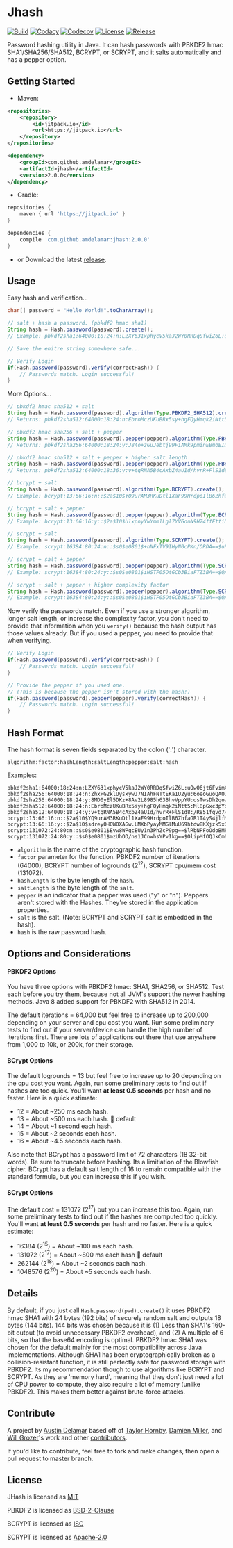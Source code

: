 # Jhash

[![Build](https://img.shields.io/travis/amdelamar/jhash.svg)](https://travis-ci.org/amdelamar/jhash)
[![Codacy](https://img.shields.io/codacy/grade/6d7927e4c18042d6a62f27e8ab5b53dd.svg)](https://www.codacy.com/app/amdelamar/jhash)
[![Codecov](https://img.shields.io/codecov/c/github/amdelamar/jhash.svg)](https://codecov.io/gh/amdelamar/jhash)
[![License](https://img.shields.io/:license-MIT-blue.svg)](https://github.com/amdelamar/jhash/blob/master/LICENSE)
[![Release](https://img.shields.io/github/tag/amdelamar/jhash.svg?label=JitPack)](https://jitpack.io/#amdelamar/jhash)

Password hashing utility in Java. It can hash passwords with PBKDF2 hmac SHA1/SHA256/SHA512, BCRYPT, or SCRYPT, and it salts automatically and has a pepper option.


## Getting Started

* Maven:

```xml
<repositories>
    <repository>
        <id>jitpack.io</id>
        <url>https://jitpack.io</url>
    </repository>
</repositories>

<dependency>
    <groupId>com.github.amdelamar</groupId>
    <artifactId>jhash</artifactId>
    <version>2.0.0</version>
</dependency>
```

* Gradle:

```gradle
repositories {
    maven { url 'https://jitpack.io' }
}

dependencies {
    compile 'com.github.amdelamar:jhash:2.0.0'
}
```

* or Download the latest [release](https://github.com/amdelamar/jhash/releases).


## Usage

Easy hash and verification...

```java
char[] password = "Hello World!".toCharArray();

// salt + hash a password. (pbkdf2 hmac sha1)
String hash = Hash.password(password).create();
// Example: pbkdf2sha1:64000:18:24:n:LZXY631xphycV5kaJ2WY0RRDqSfwiZ6L:uOw06jt6FvimXSxEJipYYHsQ

// Save the enitre string somewhere safe...

// Verify Login
if(Hash.password(password).verify(correctHash)) {
    // Passwords match. Login successful!
}
```

More Options...

```java
// pbkdf2 hmac sha512 + salt
String hash = Hash.password(password).algorithm(Type.PBKDF2_SHA512).create();
// Returns: pbkdf2sha512:64000:18:24:n:EbroMczUKuBRx5sy+hgFQyHmqk2iNtt5:Ml8pGxc3pYoh1z5fkk5rfjM9

// pbkdf2 hmac sha256 + salt + pepper
String hash = Hash.password(password).pepper(pepper).algorithm(Type.PBKDF2_SHA256).create();
// Returns: pbkdf2sha256:64000:18:24:y:J84o+zGuJebtj99FiAMk9pminEBmoEIm:4hoNRxgrn79lxujYIrNUXQd1

// pbkdf2 hmac sha512 + salt + pepper + higher salt length
String hash = Hash.password(password).pepper(pepper).algorithm(Type.PBKDF2_SHA512).saltLength(36).create();
// Returns: pbkdf2sha512:64000:18:36:y:v+tqRNA5B4cAxbZ4aUId/hvrR+FlS1d8:/R851fqvd7HItsSr0vJEupBf

// bcrypt + salt
String hash = Hash.password(password).algorithm(Type.BCRYPT).create();
// Example: bcrypt:13:66:16:n::$2a$10$YQ9urAM3RKuDtl1XaF99HrdpoIlB6ZhfaGR1T4yS4jlfMSPyeXehE.0Dway

// bcrypt + salt + pepper
String hash = Hash.password(password).pepper(pepper).algorithm(Type.BCRYPT).create();
// Example: bcrypt:13:66:16:y::$2a$10$UlxpnyYwYmmlLgl7YVGonN9H74ffEttiD1O2uMy8q5Y7YgJc8.YsRa3yOM6

// scrypt + salt
String hash = Hash.password(password).algorithm(Type.SCRYPT).create();
// Example: scrypt:16384:80:24:n::$s0$e0801$+nNFxTV9IHyN0cPKn/ORDA==$uPrBpPBQm7GgX+Vcc/8zuFNJZ+8XqDMylpLrOjv6X8w=

// scrypt + salt + pepper
String hash = Hash.password(password).pepper(pepper).algorithm(Type.SCRYPT).create();
// Example: scrypt:16384:80:24:y::$s0$e0801$iHSTF05OtGCb3BiaFTZ3BA==$QANWx2qBzMzONIQEXUJTWnNX+3wynikSkGJdO9QvOx8=

// scrypt + salt + pepper + higher complexity factor
String hash = Hash.password(password).pepper(pepper).algorithm(Type.SCRYPT).factor(1048576).create();
// Example: scrypt:16384:80:24:y::$s0$e0801$iHSTF05OtGCb3BiaFTZ3BA==$QANWx2qBzMzONIQEXUJTWnNX+3wynikSkGJdO9QvOx8=
```

Now verify the passwords match. Even if you use a stronger algorithm, longer salt length, or increase the complexity factor, you don't need to provide that information when you `verify()` because the hash output has those values already. But if you used a pepper, you need to provide that when verifying.

```java
// Verify Login
if(Hash.password(password).verify(correctHash)) {
    // Passwords match. Login successful!
}

// Provide the pepper if you used one.
// (This is because the pepper isn't stored with the hash!)
if(Hash.password(password).pepper(pepper).verify(correctHash)) {
    // Passwords match. Login successful!
}
```

## Hash Format

The hash format is seven fields separated by the colon (':') character.

`algorithm:factor:hashLength:saltLength:pepper:salt:hash`

Examples:

```
pbkdf2sha1:64000:18:24:n:LZXY631xphycV5kaJ2WY0RRDqSfwiZ6L:uOw06jt6FvimXSxEJipYYHsQ
pbkdf2sha256:64000:18:24:n:ZhxPG2klUysxywJ7NIAhFNTtEKa1U2yu:6oeoGuoQAOIKsztgIgPHTC4/
pbkdf2sha256:64000:18:24:y:8MD0yEl5DKz+8Av2L8985h63BhvVppYU:osTwsDh2qo/wgE6g0BrjdeFt
pbkdf2sha512:64000:18:24:n:EbroMczUKuBRx5sy+hgFQyHmqk2iNtt5:Ml8pGxc3pYoh1z5fkk5rfjM9
pbkdf2sha512:64000:18:24:y:v+tqRNA5B4cAxbZ4aUId/hvrR+FlS1d8:/R851fqvd7HItsSr0vJEupBf
bcrypt:13:66:16:n::$2a$10$YQ9urAM3RKuDtl1XaF99HrdpoIlB6ZhfaGR1T4yS4jlfMSPyeXehE.0Dway
bcrypt:13:66:16:y::$2a$10$sdreyOHQW0XAGw.LMXbPyayMMGlMuU69htdw8KXjzk5xOrVTFj2aYLxre7y
scrypt:131072:24:80:n::$s0$e0801$Evw8WPqcEUy1n3PhZcP9pg==$lRbNPFoOdoBMFT0XUcZUPvIxCY8w+9DkUklXIqCOHks=
scrypt:131072:24:80:y::$s0$e0801$mzUhOD/ns1JCnwhsYPvIkg==$OlipMfOQJkCm62kY1m79AgIsfPzmIDdgz/fl/68EQ+Y=
```

- `algorithm` is the name of the cryptographic hash function.
- `factor` parameter for the function. PBKDF2 number of iterations (64000), BCRYPT number of logrounds (2<sup>12</sup>), SCRYPT cpu/mem cost (131072).
- `hashLength` is the byte length of the `hash`.
- `saltLength` is the byte length of the `salt`.
- `pepper` is an indicator that a pepper was used ("y" or "n"). Peppers aren't stored with the Hashes. They're stored in the application properties.
- `salt` is the salt. (Note: BCRYPT and SCRYPT salt is embedded in the hash).
- `hash` is the raw password hash.


## Options and Considerations

#### PBKDF2 Options

You have three options with PBKDF2 hmac: SHA1, SHA256, or SHA512. Test each before you try them, because not all JVM's support the newer hashing methods. Java 8 added support for PBKDF2 with SHA512 in 2014.

The default iterations = 64,000 but feel free to increase up to 200,000 depending on your server and cpu cost you want. Run some preliminary tests to find out if your server/device can handle the high number of iterations first. There are lots of applications out there that use anywhere from 1,000 to 10k, or 200k, for their storage.


#### BCrypt Options

The default logrounds = 13 but feel free to increase up to 20 depending on the cpu cost you want. Again, run some preliminary tests to find out if hashes are too quick. You'll want **at least 0.5 seconds** per hash and no faster. Here is a quick estimate:

* 12 = About ~250 ms each hash.
* 13 = About ~500 ms each hash. :key: default
* 14 = About ~1 second each hash.
* 15 = About ~2 seconds each hash.
* 16 = About ~4.5 seconds each hash.

Also note that BCrypt has a password limit of 72 characters (18 32-bit words). Be sure to truncate before hashing. Its a limitiation of the Blowfish cipher. BCrypt has a default salt length of 16 to remain compatible with the standard formula, but you can increase this if you wish.


#### SCrypt Options

The default cost = 131072 (2<sup>17</sup>) but you can increase this too. Again, run some preliminary tests to find out if the hashes are computed too quickly. You'll want **at least 0.5 seconds** per hash and no faster. Here is a quick estimate:

* 16384  (2<sup>15</sup>) = About ~100 ms each hash.
* 131072 (2<sup>17</sup>) = About ~800 ms each hash :key: default
* 262144  (2<sup>18</sup>) = About ~2 seconds each hash.
* 1048576 (2<sup>20</sup>) = About ~5 seconds each hash.



## Details

By default, if you just call `Hash.password(pwd).create()` it uses PBKDF2 hmac SHA1 with 24 bytes (192 bits) of securely random salt and outputs 18 bytes (144 bits). 144 bits was chosen because it is (1) Less than SHA1's 160-bit output (to avoid unnecessary PBKDF2 overhead), and (2) A multiple of 6 bits, so that the base64 encoding is optimal. PBKDF2 hmac SHA1 was chosen for the default mainly for the most compatibility across Java implementations. Although SHA1 has been cryptographically broken as a collision-resistant function, it is still perfectly safe for password storage with PBKDF2. Its my recommendation though to use algorithms like BCRYPT and SCRYPT. As they are 'memory hard', meaning that they don't just need a lot of CPU power to compute, they also require a lot of memory (unlike PBKDF2). This makes them better against brute-force attacks.


## Contribute

A project by [Austin Delamar](https://github.com/amdelamar) based off of [Taylor Hornby](https://github.com/defuse/password-hashing), [Damien Miller](https://github.com/jeremyh/jBCrypt), and [Will Grozer](https://github.com/wg/scrypt)'s work and other [contributors](https://github.com/amdelamar/jhash/graphs/contributors).

If you'd like to contribute, feel free to fork and make changes, then open a pull request to master branch.


## License

JHash is licensed as [MIT](https://github.com/amdelamar/jhash/blob/master/LICENSE)

PBKDF2 is licensed as [BSD-2-Clause](https://github.com/amdelamar/jhash/blob/master/LICENSE)

BCRYPT is licensed as [ISC](https://github.com/amdelamar/jhash/blob/master/LICENSE)

SCRYPT is licensed as [Apache-2.0](https://github.com/amdelamar/jhash/blob/master/LICENSE)
